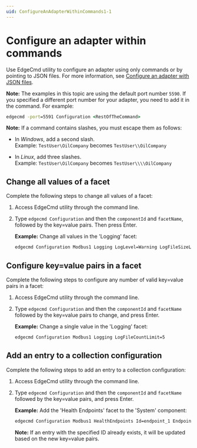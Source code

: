 ```yaml
---
uid: ConfigureAnAdapterWithinCommands1-1
---
```


# Configure an adapter within commands

Use EdgeCmd utility to configure an adapter using only commands or by pointing to JSON files. For more information, see [Configure an adapter with JSON files](xref:ConfigureAnAdapterWithJsonFiles1-1).

**Note:** The examples in this topic are using the default port number `5590`. If you specified a different port number for your adapter, you need to add it in the command. For example:

```cmd
edgecmd -port=5591 Configuration <RestOfTheCommand>
```

**Note:** If a command contains slashes, you must escape them as follows:<br> 
  - In *Windows*, add a second slash.<br> 
       Example: `TestUser\OilCompany` becomes `TestUser\\OilCompany`

  - In *Linux*, add three slashes.<br>
       Example: `TestUser\OilCompany` becomes `TestUser\\\\OilCompany`

## Change all values of a facet

Complete the following steps to change all values of a facet:

1. Access EdgeCmd utility through the command line.
2. Type `edgecmd Configuration` and then the `componentId` and `facetName`, followed by the key=value pairs. Then press Enter.

   **Example:** Change all values in the 'Logging' facet:

   ```cmd
   edgecmd Configuration Modbus1 Logging LogLevel=Warning LogFileSizeLimitBytes=32768 LogFileCountLimit=5
   ```

## Configure key=value pairs in a facet

Complete the following steps to configure any number of valid key=value pairs in a facet:

1. Access EdgeCmd utility through the command line.
2. Type `edgecmd Configuration` and then the `componentId` and `facetName` followed by the key=value pairs to change, and press Enter.

   **Example:** Change a single value in the 'Logging' facet:

   ```cmd
   edgecmd Configuration Modbus1 Logging LogFileCountLimit=5
   ```

## Add an entry to a collection configuration

Complete the following steps to add an entry to a collection configuration:

1. Access EdgeCmd utility through the command line.
2. Type `edgecmd Configuration` and then the `componentId` and `facetName` followed by the key=value pairs, and press Enter.

   **Example:** Add the 'Health Endpoints' facet to the 'System' component:

   ```cmd
   edgecmd Configuration Modbus1 HealthEndpoints Id=endpoint_1 Endpoint=endpointURL UserName=UserName Password=Password
   ```

   **Note:** If an entry with the specified ID already exists, it will be updated based on the new key=value pairs.
